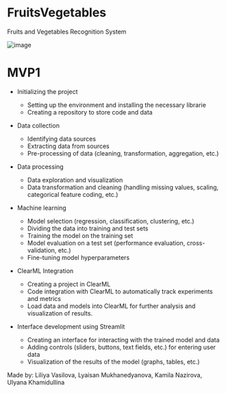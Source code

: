 # FruitsVegetables
Fruits and Vegetables Recognition System

![image](https://domf5oio6qrcr.cloudfront.net/medialibrary/11499/3b360279-8b43-40f3-9b11-604749128187.jpg)

# MVP1
- Initializing the project
    - Setting up the environment and installing the necessary librarie
    - Creating a repository to store code and data

- Data collection 
    - Identifying data sources
    - Extracting data from sources
    - Pre-processing of data (cleaning, transformation, aggregation, etc.)

- Data processing
    - Data exploration and visualization
    - Data transformation and cleaning (handling missing values, scaling, categorical feature coding, etc.)

- Machine learning
    - Model selection (regression, classification, clustering, etc.)
    - Dividing the data into training and test sets
    - Training the model on the training set
    - Model evaluation on a test set (performance evaluation, cross-validation, etc.)
    - Fine-tuning model hyperparameters

- ClearML Integration
    - Creating a project in ClearML
    - Code integration with ClearML to automatically track experiments and metrics 
    - Load data and models into ClearML for further analysis and visualization of results.

- Interface development using Streamlit
    - Creating an interface for interacting with the trained model and data
    - Adding controls (sliders, buttons, text fields, etc.) for entering user data
    - Visualization of the results of the model (graphs, tables, etc.)

 Made by: Liliya Vasilova, Lyaisan Mukhanedyanova, Kamila Nazirova, Ulyana Khamidullina
